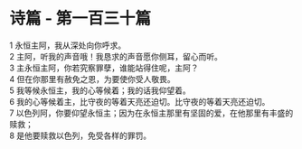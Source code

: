 # 诗篇 - 第一百三十篇
  
 1 永恒主阿，我从深处向你呼求。  
 2 主阿，听我的声音哦！我恳求的声音愿你侧耳，留心而听。  
 3 主永恒主阿，你若究察罪孽，谁能站得住呢，主阿？  
 4 但在你那里有赦免之恩，为要使你受人敬畏。  
 5 我等候永恒主，我的心等候着；我的话我仰望着。  
 6 我的心等候着主，比守夜的等着天亮还迫切。比守夜的等着天亮还迫切。  
 7 以色列阿，你要仰望永恒主；因为在永恒主那里有坚固的爱，在他那里有丰盛的赎救；  
 8 是他要赎救以色列，免受各样的罪罚。
